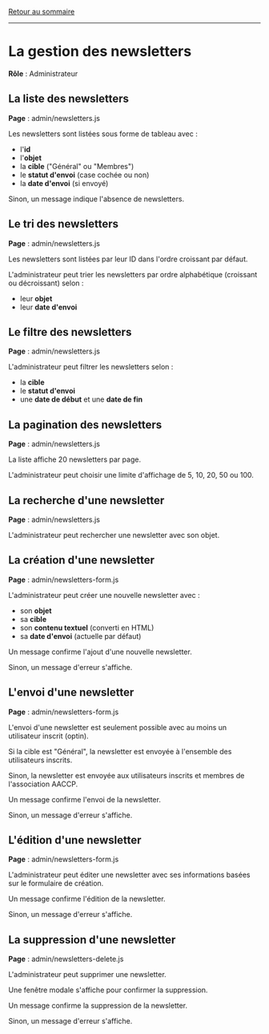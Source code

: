 [Retour au sommaire](README.md)

***

# La gestion des newsletters

**Rôle** : Administrateur

## La liste des newsletters

**Page** : admin/newsletters.js

Les newsletters sont listées sous forme de tableau avec :

- l'**id**
- l'**objet**
- la **cible** ("Général" ou "Membres")
- le **statut d'envoi** (case cochée ou non)
- la **date d'envoi** (si envoyé)

Sinon, un message indique l'absence de newsletters.

## Le tri des newsletters

**Page** : admin/newsletters.js

Les newsletters sont listées par leur ID dans l'ordre croissant par défaut.

L'administrateur peut trier les newsletters par ordre alphabétique (croissant ou décroissant) selon :

- leur **objet**
- leur **date d'envoi**

## Le filtre des newsletters

**Page** : admin/newsletters.js

L'administrateur peut filtrer les newsletters selon :

- la **cible**
- le **statut d'envoi**
- une **date de début** et une **date de fin**

## La pagination des newsletters

**Page** : admin/newsletters.js

La liste affiche 20 newsletters par page.

L'administrateur peut choisir une limite d'affichage de 5, 10, 20, 50 ou 100.

## La recherche d'une newsletter

**Page** : admin/newsletters.js

L'administrateur peut rechercher une newsletter avec son objet.

## La création d'une newsletter

**Page** : admin/newsletters-form.js

L'administrateur peut créer une nouvelle newsletter avec :

- son **objet**
- sa **cible**
- son **contenu textuel** (converti en HTML)
- sa **date d'envoi** (actuelle par défaut)

Un message confirme l'ajout d'une nouvelle newsletter.

Sinon, un message d'erreur s'affiche.

## L'envoi d'une newsletter

**Page** : admin/newsletters-form.js

L'envoi d'une newsletter est seulement possible avec au moins un utilisateur inscrit (optin).

Si la cible est "Général", la newsletter est envoyée à l'ensemble des utilisateurs inscrits.

Sinon, la newsletter est envoyée aux utilisateurs inscrits et membres de l'association AACCP.

Un message confirme l'envoi de la newsletter.

Sinon, un message d'erreur s'affiche.

## L'édition d'une newsletter

**Page** : admin/newsletters-form.js

L'administrateur peut éditer une newsletter avec ses informations basées sur le formulaire de création.

Un message confirme l'édition de la newsletter.

Sinon, un message d'erreur s'affiche.

## La suppression d'une newsletter

**Page** : admin/newsletters-delete.js

L'administrateur peut supprimer une newsletter.

Une fenêtre modale s'affiche pour confirmer la suppression.

Un message confirme la suppression de la newsletter.

Sinon, un message d'erreur s'affiche.